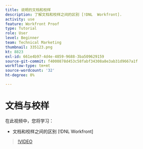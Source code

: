 ```yaml
---
title: 说明的文档和校样
description: 了解文档和校样之间的区别 [!DNL  Workfront].
activity: use
feature: Workfront Proof
type: Tutorial
role: User
level: Beginner
team: Technical Marketing
thumbnail: 335123.png
kt: 8823
exl-id: 661e4b97-4d4e-4859-9688-3ba509629159
source-git-commit: f4000878d453c58fabf34308a8e3ab31d9667a1f
workflow-type: tm+mt
source-wordcount: '32'
ht-degree: 0%

---
```


# 文档与校样

在此视频中，您将学习：

* 文档和校样之间的区别 [!DNL Workfront]

>[!VIDEO](https://video.tv.adobe.com/v/335123/?quality=12)
